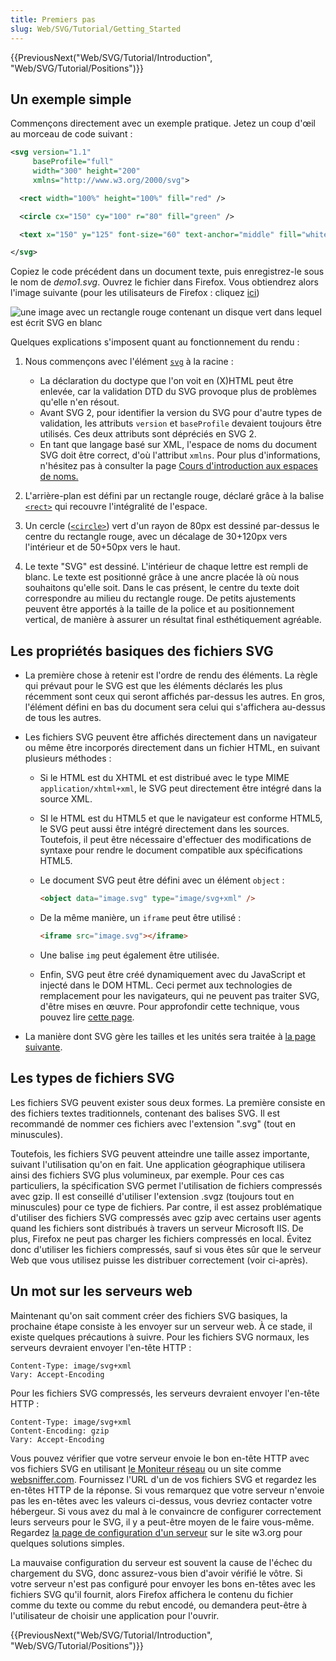 ```yaml
---
title: Premiers pas
slug: Web/SVG/Tutorial/Getting_Started
---
```


{{PreviousNext("Web/SVG/Tutorial/Introduction", "Web/SVG/Tutorial/Positions")}}

## Un exemple simple

Commençons directement avec un exemple pratique. Jetez un coup d'œil au morceau de code suivant :

```xml
<svg version="1.1"
     baseProfile="full"
     width="300" height="200"
     xmlns="http://www.w3.org/2000/svg">

  <rect width="100%" height="100%" fill="red" />

  <circle cx="150" cy="100" r="80" fill="green" />

  <text x="150" y="125" font-size="60" text-anchor="middle" fill="white">SVG</text>

</svg>
```

Copiez le code précédent dans un document texte, puis enregistrez-le sous le nom de _demo1.svg_. Ouvrez le fichier dans Firefox. Vous obtiendrez alors l'image suivante (pour les utilisateurs de Firefox : cliquez [ici](https://mdn.dev/archives/media/attachments/2012/07/09/3075/89b1e0a26e8421e19f907e0522b188bd/svgdemo1.xml))

![une image avec un rectangle rouge contenant un disque vert dans lequel est écrit SVG en blanc](svgdemo1.png)

Quelques explications s'imposent quant au fonctionnement du rendu :

1. Nous commençons avec l'élément [`svg`](/fr/docs/Web/SVG/Element/svg) à la racine :

   - La déclaration du doctype que l'on voit en (X)HTML peut être enlevée, car la validation DTD du SVG provoque plus de problèmes qu'elle n'en résout.
   - Avant SVG 2, pour identifier la version du SVG pour d'autre types de validation, les attributs `version` et `baseProfile` devaient toujours être utilisés. Ces deux attributs sont dépréciés en SVG 2.
   - En tant que langage basé sur XML, l'espace de noms du document SVG doit être correct, d'où l'attribut `xmlns`. Pour plus d'informations, n'hésitez pas à consulter la page [Cours d'introduction aux espaces de noms.](/fr/docs/Web/SVG/Namespaces_Crash_Course)

2. L'arrière-plan est défini par un rectangle rouge, déclaré grâce à la balise [`<rect>`](/fr/docs/Web/SVG/Element/rect) qui recouvre l'intégralité de l'espace.
3. Un cercle ([`<circle>`](/fr/docs/Web/SVG/Element/circle)) vert d'un rayon de 80px est dessiné par-dessus le centre du rectangle rouge, avec un décalage de 30+120px vers l'intérieur et de 50+50px vers le haut.
4. Le texte "SVG" est dessiné. L'intérieur de chaque lettre est rempli de blanc. Le texte est positionné grâce à une ancre placée là où nous souhaitons qu'elle soit. Dans le cas présent, le centre du texte doit correspondre au milieu du rectangle rouge. De petits ajustements peuvent être apportés à la taille de la police et au positionnement vertical, de manière à assurer un résultat final esthétiquement agréable.

## Les propriétés basiques des fichiers SVG

- La première chose à retenir est l'ordre de rendu des éléments. La règle qui prévaut pour le SVG est que les éléments déclarés les plus récemment sont ceux qui seront affichés par-dessus les autres. En gros, l'élément défini en bas du document sera celui qui s'affichera au-dessus de tous les autres.
- Les fichiers SVG peuvent être affichés directement dans un navigateur ou même être incorporés directement dans un fichier HTML, en suivant plusieurs méthodes :

  - Si le HTML est du XHTML et est distribué avec le type MIME `application/xhtml+xml`, le SVG peut directement être intégré dans la source XML.
  - SI le HTML est du HTML5 et que le navigateur est conforme HTML5, le SVG peut aussi être intégré directement dans les sources. Toutefois, il peut être nécessaire d'effectuer des modifications de syntaxe pour rendre le document compatible aux spécifications HTML5.
  - Le document SVG peut être défini avec un élément `object` :

    ```html
    <object data="image.svg" type="image/svg+xml" />
    ```

  - De la même manière, un `iframe` peut être utilisé :

    ```html
    <iframe src="image.svg"></iframe>
    ```

  - Une balise `img` peut également être utilisée.
  - Enfin, SVG peut être créé dynamiquement avec du JavaScript et injecté dans le DOM HTML. Ceci permet aux technologies de remplacement pour les navigateurs, qui ne peuvent pas traiter SVG, d'être mises en œuvre. Pour approfondir cette technique, vous pouvez lire [cette page](/fr/docs/Web/SVG/Tutorial/SVG_In_HTML_Introduction).

- La manière dont SVG gère les tailles et les unités sera traitée à [la page suivante](/fr/docs/Web/SVG/Tutorial/Positions).

## Les types de fichiers SVG

Les fichiers SVG peuvent exister sous deux formes. La première consiste en des fichiers textes traditionnels, contenant des balises SVG. Il est recommandé de nommer ces fichiers avec l'extension ".svg" (tout en minuscules).

Toutefois, les fichiers SVG peuvent atteindre une taille assez importante, suivant l'utilisation qu'on en fait. Une application géographique utilisera ainsi des fichiers SVG plus volumineux, par exemple. Pour ces cas particuliers, la spécification SVG permet l'utilisation de fichiers compressés avec gzip. Il est conseillé d'utiliser l'extension .svgz (toujours tout en minuscules) pour ce type de fichiers. Par contre, il est assez problématique d'utiliser des fichiers SVG compressés avec gzip avec certains user agents quand les fichiers sont distribués à travers un serveur Microsoft IIS. De plus, Firefox ne peut pas charger les fichiers compressés en local. Évitez donc d'utiliser les fichiers compressés, sauf si vous êtes sûr que le serveur Web que vous utilisez puisse les distribuer correctement (voir ci-après).

## Un mot sur les serveurs web

Maintenant qu'on sait comment créer des fichiers SVG basiques, la prochaine étape consiste à les envoyer sur un serveur web. À ce stade, il existe quelques précautions à suivre. Pour les fichiers SVG normaux, les serveurs devraient envoyer l'en-tête HTTP :

```
Content-Type: image/svg+xml
Vary: Accept-Encoding
```

Pour les fichiers SVG compressés, les serveurs devraient envoyer l'en-tête HTTP :

```
Content-Type: image/svg+xml
Content-Encoding: gzip
Vary: Accept-Encoding
```

Vous pouvez vérifier que votre serveur envoie le bon en-tête HTTP avec vos fichiers SVG en utilisant [le Moniteur réseau](/fr/docs/Tools/Network_Monitor) ou un site comme [websniffer.com](https://websniffer.com/). Fournissez l'URL d'un de vos fichiers SVG et regardez les en-têtes HTTP de la réponse. Si vous remarquez que votre serveur n'envoie pas les en-têtes avec les valeurs ci-dessus, vous devriez contacter votre hébergeur. Si vous avez du mal à le convaincre de configurer correctement leurs serveurs pour le SVG, il y a peut-être moyen de le faire vous-même. Regardez [la page de configuration d'un serveur](https://www.w3.org/services/svg-server/) sur le site w3.org pour quelques solutions simples.

La mauvaise configuration du serveur est souvent la cause de l'échec du chargement du SVG, donc assurez-vous bien d'avoir vérifié le vôtre. Si votre serveur n'est pas configuré pour envoyer les bons en-têtes avec les fichiers SVG qu'il fournit, alors Firefox affichera le contenu du fichier comme du texte ou comme du rebut encodé, ou demandera peut-être à l'utilisateur de choisir une application pour l'ouvrir.

{{PreviousNext("Web/SVG/Tutorial/Introduction", "Web/SVG/Tutorial/Positions")}}

